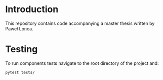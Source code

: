 # Introduction

This repository contains code accompanying a master thesis written by Paweł Lonca.

# Testing

To run components tests navigate to the root directory of the project and:
```shell
pytest tests/
```